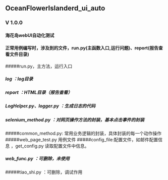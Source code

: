 ## OceanFlowerIslanderd_ui_auto
### V 1.0.0
#### 海花岛webUI自动化测试
#### 正常用例编写时，涉及到的文件，run.py(主函数入口,运行问题)、report(报告查看文件目录)
#####run.py，主方法，运行入口
##### log ：log目录
##### report ：HTML目录（报告查看）
##### LogHelper.py、logger.py ：生成日志的代码
##### selenium_method.py ：对网页操作方法的封装，基本点击事件的封装
#####common_method.py: 常用业务逻辑的封装，具体封装的每一个动作操作
#####web_page_test.py 用例文件
#####config_file:配置文件，如邮件配置信息 ，get_config.py 读取配置文件中信息。
##### web_func.py ：可删除，未使用
#####tiao_shi.py ：可删除，调试作用




